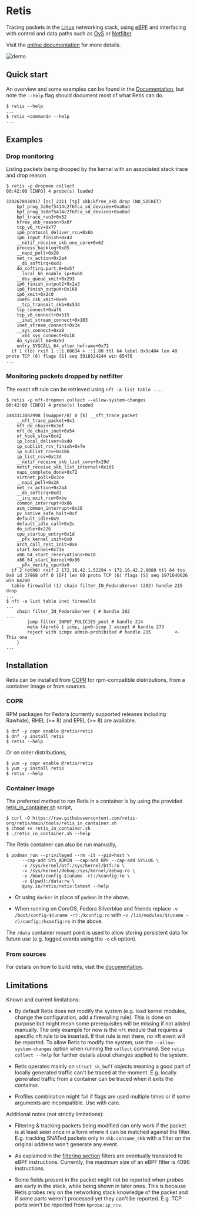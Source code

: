 # Retis

Tracing packets in the [Linux](https://kernel.org) networking stack, using
[eBPF](https://ebpf.io) and interfacing with control and data paths such as
[OvS](https://www.openvswitch.org) or [Netfilter](https://netfilter.org).

Visit the [online documentation](https://retis.readthedocs.io) for more
details.


![demo](demo.gif)

## Quick start
An overview and some examples can be found in the
[Documentation](https://retis.readthedocs.io), but note the `--help` flag
should document most of what Retis can do.

```
$ retis --help
...
$ retis <command> --help
...
```

## Examples

### Drop monitoring
Listing packets being dropped by the kernel with an associated stack trace and drop reason
```
$ retis -p dropmon collect
00:42:00 [INFO] 4 probe(s) loaded

3392678938917 [nc] 2311 [tp] skb:kfree_skb drop (NO_SOCKET)
    bpf_prog_3a0ef5414c2f6fca_sd_devices+0xa0ad
    bpf_prog_3a0ef5414c2f6fca_sd_devices+0xa0ad
    bpf_trace_run3+0x52
    kfree_skb_reason+0x8f
    tcp_v6_rcv+0x77
    ip6_protocol_deliver_rcu+0x6b
    ip6_input_finish+0x43
    __netif_receive_skb_one_core+0x62
    process_backlog+0x85
    __napi_poll+0x28
    net_rx_action+0x2a4
    __do_softirq+0xd1
    do_softirq.part.0+0x5f
    __local_bh_enable_ip+0x68
    __dev_queue_xmit+0x293
    ip6_finish_output2+0x2a3
    ip6_finish_output+0x160
    ip6_xmit+0x2c0
    inet6_csk_xmit+0xe9
    __tcp_transmit_skb+0x534
    tcp_connect+0xaf6
    tcp_v6_connect+0x515
    __inet_stream_connect+0x103
    inet_stream_connect+0x3a
    __sys_connect+0xa8
    __x64_sys_connect+0x18
    do_syscall_64+0x5d
    entry_SYSCALL_64_after_hwframe+0x72
  if 1 (lo) rxif 1 ::1.60634 > ::1.80 ttl 64 label 0x9c404 len 40 proto TCP (6) flags [S] seq 3918324244 win 65476
...
```

### Monitoring packets dropped by netfilter
The exact nft rule can be retrieved using `nft -a list table ...`.

```
$ retis -p nft-dropmon collect --allow-system-changes
00:42:00 [INFO] 4 probe(s) loaded

3443313082998 [swapper/0] 0 [k] __nft_trace_packet
    __nft_trace_packet+0x1
    nft_do_chain+0x3ef
    nft_do_chain_inet+0x54
    nf_hook_slow+0x42
    ip_local_deliver+0xd0
    ip_sublist_rcv_finish+0x7e
    ip_sublist_rcv+0x186
    ip_list_rcv+0x13d
    __netif_receive_skb_list_core+0x29d
    netif_receive_skb_list_internal+0x1d1
    napi_complete_done+0x72
    virtnet_poll+0x3ce
    __napi_poll+0x28
    net_rx_action+0x2a4
    __do_softirq+0xd1
    __irq_exit_rcu+0xbe
    common_interrupt+0x86
    asm_common_interrupt+0x26
    pv_native_safe_halt+0xf
    default_idle+0x9
    default_idle_call+0x2c
    do_idle+0x226
    cpu_startup_entry+0x1d
    __pfx_kernel_init+0x0
    arch_call_rest_init+0xe
    start_kernel+0x71e
    x86_64_start_reservations+0x18
    x86_64_start_kernel+0x96
    __pfx_verify_cpu+0x0
  if 2 (eth0) rxif 2 172.16.42.1.52294 > 172.16.42.2.8080 ttl 64 tos 0x0 id 37968 off 0 [DF] len 60 proto TCP (6) flags [S] seq 1971640626 win 64240
  table firewalld (1) chain filter_IN_FedoraServer (202) handle 215 drop
...
$ nft -a list table inet firewalld
...
	chain filter_IN_FedoraServer { # handle 202
...
		jump filter_INPUT_POLICIES_post # handle 214
		meta l4proto { icmp, ipv6-icmp } accept # handle 273
		reject with icmpx admin-prohibited # handle 215         <- This one
	}
...
```

## Installation

Retis can be installed from [COPR](https://copr.fedorainfracloud.org/coprs/g/retis/retis/)
for rpm-compatible distributions, from a container image or from sources.

### COPR

RPM packages for Fedora (currently supported releases including Rawhide), RHEL (>=
8) and EPEL (>= 8) are available.

```
$ dnf -y copr enable @retis/retis
$ dnf -y install retis
$ retis --help
```

Or on older distributions,

```
$ yum -y copr enable @retis/retis
$ yum -y install retis
$ retis --help
```

### Container image

The preferred method to run Retis in a container is by using the provided
[retis_in_container.sh](tools/retis_in_container.sh) script,

```
$ curl -O https://raw.githubusercontent.com/retis-org/retis/main/tools/retis_in_container.sh
$ chmod +x retis_in_container.sh
$ ./retis_in_container.sh --help
```

The Retis container can also be run manually,

```
$ podman run --privileged --rm -it --pid=host \
      --cap-add SYS_ADMIN --cap-add BPF --cap-add SYSLOG \
      -v /sys/kernel/btf:/sys/kernel/btf:ro \
      -v /sys/kernel/debug:/sys/kernel/debug:ro \
      -v /boot/config-$(uname -r):/kconfig:ro \
      -v $(pwd):/data:rw \
      quay.io/retis/retis:latest --help
```

- Or using `docker` in place of `podman` in the above.

- When running on CoreOS, Fedora Silverblue and friends replace `-v
  /boot/config-$(uname -r):/kconfig:ro` with `-v /lib/modules/$(uname
  -r)/config:/kconfig:ro` in the above.

The `/data` container mount point is used to allow storing persistent data for
future use (e.g. logged events using the `-o` cli option).

### From sources
For details on how to build retis, visit the
[documentation](https://retis.readthedocs.io/en/stable/install/).

## Limitations

Known and current limitations:

- By default Retis does not modify the system (e.g. load kernel modules, change
  the configuration, add a firewalling rule). This is done on purpose but might
  mean some prerequisites will be missing if not added manually. The only
  example for now is the `nft` module that requires a specific nft rule to be
  inserted. If that rule is not there, no nft event will be reported. To allow
  Retis to modify the system, use the `--allow-system-changes` option when
  running the `collect` command. See `retis collect --help` for further details
  about changes applied to the system.

- Retis operates mainly on `struct sk_buff` objects meaning a good part of
  locally generated traffic can't be traced at the moment. E.g. locally
  generated traffic from a container can be traced when it exits the container.

- Profiles combination might fail if flags are used multiple times or if some
  arguments are incompatible. Use with care.

Additional notes (not strictly limitations):

- Filtering & tracking packets being modified can only work if the packet is at
  least seen once in a form where it can be matched against the filter. E.g.
  tracking SNATed packets only in `skb:consume_skb` with a filter on the
  original address won't generate any event.

- As explained in the [filtering section](https://retis.readthedocs.io/en/stable/#filtering)
  filters are eventually translated to eBPF instructions. Currently, the maximum
  size of an eBPF filter is 4096 instructions.

- Some fields present in the packet might not be reported when probes are early
  in the stack, while being shown in later ones. This is because Retis probes
  rely on the networking stack knowledge of the packet and if some parts weren't
  processed yet they can't be reported. E.g. TCP ports won't be reported from
  `kprobe:ip_rcv`.
